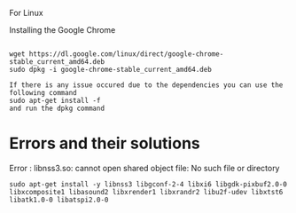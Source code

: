 For Linux

Installing the Google Chrome

```

wget https://dl.google.com/linux/direct/google-chrome-stable_current_amd64.deb
sudo dpkg -i google-chrome-stable_current_amd64.deb

If there is any issue occured due to the dependencies you can use the following command
sudo apt-get install -f
and run the dpkg command

```

# Errors and their solutions

Error : libnss3.so: cannot open shared object file: No such file or directory

```
sudo apt-get install -y libnss3 libgconf-2-4 libxi6 libgdk-pixbuf2.0-0 libxcomposite1 libasound2 libxrender1 libxrandr2 libu2f-udev libxtst6 libatk1.0-0 libatspi2.0-0

```
